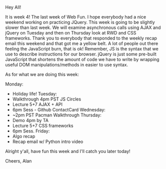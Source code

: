 Hey All!

It is week 4! The last week of Web Fun. I hope everybody had a nice weekend working on practicing JQuery. This week is going to be slightly slower than last week. We will examine asynchronous calls using AJAX and jQuery on Tuesday and then on Thursday look at RWD and CSS frameworks. Thank you to everybody that responded to the weekly recap email this weekend and that got me a yellow belt. A lot of people out there feeling the JavaScript burn, that is ok! Remember, JS is the syntax that we use to describe instructions for our browser. jQuery is just some pre-built JavaScript that shortens the amount of code we have to write by wrapping useful DOM manipulations/methods in easier to use syntax.



As for what we are doing this week:

Monday:
  - Holiday life!
Tuesday:
  - Walkthrough 4pm PST JS Circles
  - Lecture 5+7 AJAX + API
  - 6pm Sess - Github ContactCard
Wednesday:
  - ~2pm PST Pacman Walkthrough
Thursday:
  - Demo 4pm by TA
  - Lecture 5+7 CSS frameworks
  - 6pm Sess.
Friday:
  - Algo recap
  - Recap email w/ Python intro video

Alright y'all, have fun this week and I'll catch you later today!

Cheers,
Alan
